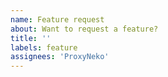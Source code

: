 ```yaml
---
name: Feature request
about: Want to request a feature?
title: ''
labels: feature
assignees: 'ProxyNeko'
---
```


<!-- Feature requests that are submitted via GitHub are rarely implemented. -->
<!-- If you would like to suggest something for the mod, please bring it up with ProxyNeko on Discord first. -->
<!-- Should it be beyond our skill level you should be ready to submit it as a PR. -->
<!-- Discord: https://discord.tophat.cat -->